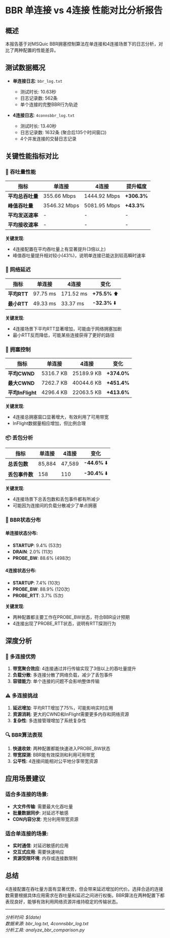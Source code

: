 # BBR 单连接 vs 4连接 性能对比分析报告

## 概述

本报告基于对MSQuic BBR拥塞控制算法在单连接和4连接场景下的日志分析，对比了两种配置的性能差异。

## 测试数据概况

- **单连接日志**: `bbr_log.txt`
  - 测试时长: 10.63秒
  - 日志记录数: 562条
  - 单个连接的完整BBR行为轨迹

- **4连接日志**: `4connsbbr_log.txt`  
  - 测试时长: 13.40秒
  - 日志记录数: 1632条 (聚合后135个时间窗口)
  - 4个并发连接的交替日志记录

## 关键性能指标对比

### 🚀 吞吐量性能

| 指标 | 单连接 | 4连接 | 提升幅度 |
|------|--------|-------|----------|
| **平均总吞吐量** | 355.66 Mbps | 1444.92 Mbps | **+306.3%** |
| **峰值吞吐量** | 3546.32 Mbps | 5081.95 Mbps | **+43.3%** |
| **平均发送速率** | - | - | - |
| **平均接收速率** | - | - | - |

**关键发现**: 
- 4连接配置在平均吞吐量上有显著提升(3倍以上)
- 峰值吞吐量提升相对较小(43%)，说明单连接已能达到较高瞬时速率

### 📡 网络延迟

| 指标 | 单连接 | 4连接 | 变化 |
|------|--------|-------|------|
| **平均RTT** | 97.75 ms | 171.52 ms | **+75.5%** ⬆️ |
| **最小RTT** | 49.33 ms | 33.37 ms | **-32.3%** ⬇️ |

**关键发现**:
- 4连接场景下平均RTT显著增加，可能由于网络拥塞加剧
- 最小RTT反而降低，可能某些连接获得了更好的路径

### 🔄 拥塞控制

| 指标 | 单连接 | 4连接 | 变化 |
|------|--------|-------|------|
| **平均CWND** | 5316.7 KB | 25189.9 KB | **+374.0%** |
| **最大CWND** | 7262.7 KB | 40044.6 KB | **+451.4%** |
| **平均InFlight** | 4296.4 KB | 22063.5 KB | **+413.6%** |

**关键发现**:
- 4连接总拥塞窗口显著增大，有效利用了可用带宽
- InFlight数据量相应增加，但比例合理

### 📦 丢包分析

| 指标 | 单连接 | 4连接 | 变化 |
|------|--------|-------|------|
| **总丢包数** | 85,884 | 47,589 | **-44.6%** ⬇️ |
| **丢包事件数** | 158 | 110 | **-30.4%** ⬇️ |

**关键发现**:
- 4连接场景下总丢包数和丢包事件都有所减少
- 可能因为连接间的负载分散减少了单点拥塞

### 🔀 BBR状态分布

#### 单连接状态分布:
- **STARTUP**: 9.4% (53次)
- **DRAIN**: 2.0% (11次)  
- **PROBE_BW**: 88.6% (498次)

#### 4连接状态分布:
- **STARTUP**: 7.4% (10次)
- **PROBE_BW**: 88.9% (120次)
- **PROBE_RTT**: 3.7% (5次)

**关键发现**:
- 两种配置都主要工作在PROBE_BW状态，符合BBR设计预期
- 4连接出现了PROBE_RTT状态，说明有RTT探测行为

## 深度分析

### 🎯 多连接优势

1. **带宽聚合效应**: 4连接通过并行传输实现了3倍以上的吞吐量提升
2. **负载分散**: 多连接分散了网络负载，减少了丢包事件
3. **容错能力**: 单个连接的问题不会影响整体传输

### ⚠️ 多连接挑战

1. **延迟增加**: 平均RTT增加了75%，可能影响实时应用
2. **资源消耗**: 更大的CWND和InFlight需要更多内存和网络资源
3. **复杂性**: 多连接管理增加了系统复杂性

### 🔍 BBR算法表现

1. **快速收敛**: 两种配置都能快速进入PROBE_BW状态
2. **带宽探测**: BBR能有效探测和利用可用带宽
3. **公平性**: 4连接间能相对公平地分享带宽资源

## 应用场景建议

### 适合多连接的场景:
- **大文件传输**: 需要最大化吞吐量
- **批量数据同步**: 对延迟不敏感
- **CDN内容分发**: 充分利用带宽资源

### 适合单连接的场景:
- **实时通信**: 对延迟敏感的应用
- **交互式应用**: 需要快速响应
- **资源受限环境**: 内存或连接数限制

## 总结

4连接配置在吞吐量方面有显著优势，但会带来延迟增加的代价。选择合适的连接数需要根据具体应用需求在吞吐量和延迟之间进行权衡。BBR算法在两种配置下都表现良好，能够有效利用网络资源并维持稳定的传输状态。

---

*分析时间: $(date)*  
*数据来源: bbr_log.txt, 4connsbbr_log.txt*  
*分析工具: analyze_bbr_comparison.py* 